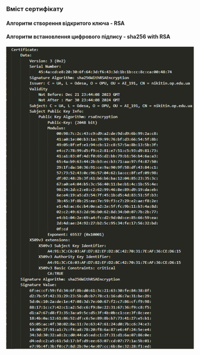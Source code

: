 ### Вміст сертифікату

#### Алгоритм створення відкритого ключа - RSA

#### Алгоритм встановлення цифрового підпису - sha256 with RSA

![Вміст сертифікату](screenshots/3.png)
